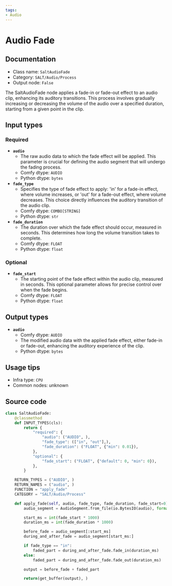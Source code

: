 ```yaml
---
tags:
- Audio
---
```


# Audio Fade
## Documentation
- Class name: `SaltAudioFade`
- Category: `SALT/Audio/Process`
- Output node: `False`

The SaltAudioFade node applies a fade-in or fade-out effect to an audio clip, enhancing its auditory transitions. This process involves gradually increasing or decreasing the volume of the audio over a specified duration, starting from a given point in the clip.
## Input types
### Required
- **`audio`**
    - The raw audio data to which the fade effect will be applied. This parameter is crucial for defining the audio segment that will undergo the fading process.
    - Comfy dtype: `AUDIO`
    - Python dtype: `bytes`
- **`fade_type`**
    - Specifies the type of fade effect to apply: 'in' for a fade-in effect, where volume increases, or 'out' for a fade-out effect, where volume decreases. This choice directly influences the auditory transition of the audio clip.
    - Comfy dtype: `COMBO[STRING]`
    - Python dtype: `str`
- **`fade_duration`**
    - The duration over which the fade effect should occur, measured in seconds. This determines how long the volume transition takes to complete.
    - Comfy dtype: `FLOAT`
    - Python dtype: `float`
### Optional
- **`fade_start`**
    - The starting point of the fade effect within the audio clip, measured in seconds. This optional parameter allows for precise control over when the fade begins.
    - Comfy dtype: `FLOAT`
    - Python dtype: `float`
## Output types
- **`audio`**
    - Comfy dtype: `AUDIO`
    - The modified audio data with the applied fade effect, either fade-in or fade-out, enhancing the auditory experience of the clip.
    - Python dtype: `bytes`
## Usage tips
- Infra type: `CPU`
- Common nodes: unknown


## Source code
```python
class SaltAudioFade:
    @classmethod
    def INPUT_TYPES(cls):
        return {
            "required": {
                "audio": ("AUDIO", ),
                "fade_type": (["in", "out"],),
                "fade_duration": ("FLOAT", {"min": 0.01}),
            },
            "optional": {
                "fade_start": ("FLOAT", {"default": 0, "min": 0}),
            },
        }

    RETURN_TYPES = ("AUDIO", )
    RETURN_NAMES = ("audio", )
    FUNCTION = "apply_fade"
    CATEGORY = "SALT/Audio/Process"

    def apply_fade(self, audio, fade_type, fade_duration, fade_start=0):
        audio_segment = AudioSegment.from_file(io.BytesIO(audio), format="wav")

        start_ms = int(fade_start * 1000)
        duration_ms = int(fade_duration * 1000)

        before_fade = audio_segment[:start_ms]
        during_and_after_fade = audio_segment[start_ms:]

        if fade_type == "in":
            faded_part = during_and_after_fade.fade_in(duration_ms)
        else:
            faded_part = during_and_after_fade.fade_out(duration_ms)

        output = before_fade + faded_part

        return(get_buffer(output), )

```
